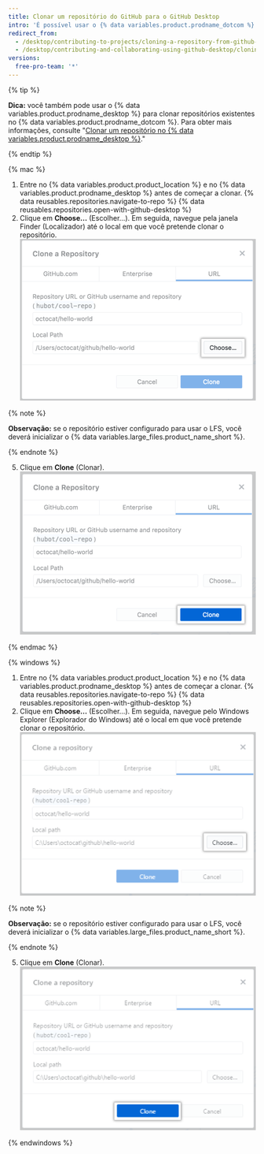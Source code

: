 ```yaml
---
title: Clonar um repositório do GitHub para o GitHub Desktop
intro: 'É possível usar o {% data variables.product.prodname_dotcom %} a fim de clonar repositórios remote para o {% data variables.product.prodname_desktop %}.'
redirect_from:
  - /desktop/contributing-to-projects/cloning-a-repository-from-github-to-github-desktop
  - /desktop/contributing-and-collaborating-using-github-desktop/cloning-a-repository-from-github-to-github-desktop
versions:
  free-pro-team: '*'
---
```


{% tip %}

**Dica:**  você também pode usar o {% data variables.product.prodname_desktop %} para clonar repositórios existentes no {% data variables.product.prodname_dotcom %}.  Para obter mais informações, consulte "[Clonar um repositório no {% data variables.product.prodname_desktop %}](/desktop/guides/contributing-to-projects/cloning-a-repository-from-github-to-github-desktop/)."

{% endtip %}

{% mac %}

1. Entre no {% data variables.product.product_location %} e no {% data variables.product.prodname_desktop %} antes de começar a clonar.
{% data reusables.repositories.navigate-to-repo %}
{% data reusables.repositories.open-with-github-desktop %}
5. Clique em **Choose...** (Escolher...). Em seguida, navegue pela janela Finder (Localizador) até o local em que você pretende clonar o repositório. ![Botão Choose (Escolher) na guia URL](/assets/images/help/desktop/clone-choose-button-url-mac.png)

  {% note %}

  **Observação:** se o repositório estiver configurado para usar o LFS, você deverá inicializar o {% data variables.large_files.product_name_short %}.

  {% endnote %}

5. Clique em **Clone** (Clonar). ![Botão Clone (Clonar) na guia URL](/assets/images/help/desktop/clone-button-url-mac.png)

{% endmac %}

{% windows %}

1. Entre no {% data variables.product.product_location %} e no {% data variables.product.prodname_desktop %} antes de começar a clonar.
{% data reusables.repositories.navigate-to-repo %}
{% data reusables.repositories.open-with-github-desktop %}
5. Clique em **Choose...** (Escolher...). Em seguida, navegue pelo Windows Explorer (Explorador do Windows) até o local em que você pretende clonar o repositório. ![Botão Choose (Escolher)](/assets/images/help/desktop/clone-choose-button-url-win.png)

  {% note %}

  **Observação:** se o repositório estiver configurado para usar o LFS, você deverá inicializar o {% data variables.large_files.product_name_short %}.

  {% endnote %}

5. Clique em **Clone** (Clonar). ![Botão Clone (Clonar)](/assets/images/help/desktop/clone-button-url-win.png)

{% endwindows %}
